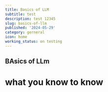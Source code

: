 ```yaml
---
title: Basics of LLM
subtitle: test
description: test 12345
slug: basics-of-llm
published: '2024-05-29'
category: gerneral
icon: home
working_status: on testing
---
```


## BAsics of LLm

# what you know to know
